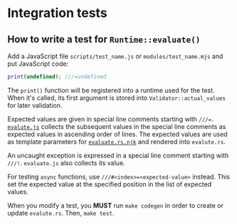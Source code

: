 # Integration tests

## How to write a test for `Runtime::evaluate()`

Add a JavaScript file `scripts/test_name.js` or `modules/test_name.mjs` and put JavaScript
code:

```javascript
print(undefined); ///=undefined
```

The `print()` function will be registered into a runtime used for the test.  When it's called, its
first argument is stored into `Validator::actual_values` for later validation.

Expected values are given in special line comments starting with `///=`.
[`evalute.js`](./evaluate.js) collects the subsequent values in the special line comments as
expected values in ascending order of lines.  The expected values are used as template parameters
for [`evaluate.rs.njk`](./evalute.rs.njk) and rendered into `evalute.rs`.

An uncaught exception is expressed in a special line comment starting with `///!`. `evaluate.js`
also collects its value.

For testing `async` functions, use `///#<index>=<expected-value>` instead.  This set the expected
value at the specified position in the list of expected values.

When you modify a test, you **MUST** run `make codegen` in order to create or update `evalute.rs`.
Then, `make test`.
